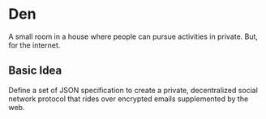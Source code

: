 # Den

A small room in a house where people can pursue activities in private. But, for the internet.

## Basic Idea

Define a set of JSON specification to create a private, decentralized social network protocol that rides over encrypted emails supplemented by the web. 


